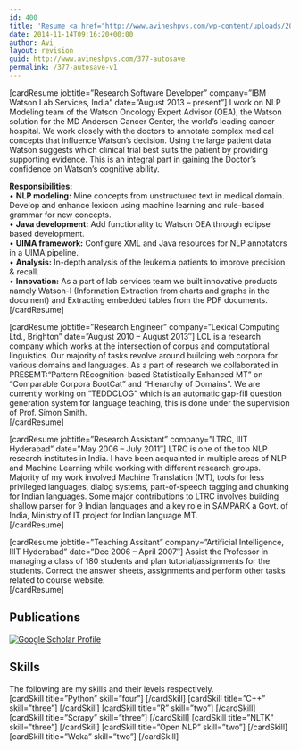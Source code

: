 ```yaml
---
id: 400
title: 'Resume <a href="http://www.avineshpvs.com/wp-content/uploads/2012/11/Avinesh_PVS_CV.pdf"><img src="http://www.avineshpvs.com/wp-content/uploads/2013/05/adobelogo.jpg" alt="Avinesh CV" width="29" height="29" class="size-full wp-image-406" /></a>'
date: 2014-11-14T09:16:20+00:00
author: Avi
layout: revision
guid: http://www.avineshpvs.com/377-autosave
permalink: /377-autosave-v1
---
```

[cardResume jobtitle=&#8221;Research Software Developer&#8221; company=&#8221;IBM Watson Lab Services, India&#8221; date=&#8221;August 2013 &#8211; present&#8221;] I work on NLP Modeling team of the Watson Oncology Expert Advisor (OEA), the Watson solution for the MD Anderson Cancer Center, the world&#8217;s leading cancer hospital. We work closely with the doctors to annotate complex medical concepts that influence Watson&#8217;s decision. Using the large patient data Watson suggests which clinical trial best suits the patient by providing supporting evidence. This is an integral part in gaining the Doctor&#8217;s confidence on Watson&#8217;s cognitive ability.

**Responsibilities:**  
• **NLP modeling:** Mine concepts from unstructured text in medical domain. Develop and enhance lexicon using machine learning and rule-based grammar for new concepts.  
• **Java development:** Add functionality to Watson OEA through eclipse based development.  
• **UIMA framework:** Configure XML and Java resources for NLP annotators in a UIMA pipeline.  
• **Analysis:** In-depth analysis of the leukemia patients to improve precision & recall.  
• **Innovation:** As a part of lab services team we built innovative products namely Watson-I (Information Extraction from charts and graphs in the document) and Extracting embedded tables from the PDF documents.  
[/cardResume]

[cardResume jobtitle=&#8221;Research Engineer&#8221; company=&#8221;Lexical Computing Ltd., Brighton&#8221; date=&#8221;August 2010 &#8211; August 2013&#8243;] LCL is a research company which works at the intersection of corpus and computational linguistics. Our majority of tasks revolve around building web corpora for various domains and languages. As a part of research we collaborated in PRESEMT:“Pattern REcognition-based Statistically Enhanced MT” on “Comparable Corpora BootCat” and “Hierarchy of Domains”. We are currently working on “TEDDCLOG” which is an automatic gap-fill question generation system for language teaching, this is done under the supervision of Prof. Simon Smith.  
[/cardResume]

[cardResume jobtitle=&#8221;Research Assistant&#8221; company=&#8221;LTRC, IIIT Hyderabad&#8221; date=&#8221;May 2006 &#8211; July 2011&#8243;] LTRC is one of the top NLP research institutes in India. I have been acquainted in multiple areas of NLP and Machine Learning while working with different research groups. Majority of my work involved Machine Translation (MT), tools for less privileged languages, dialog systems, part-of-speech tagging and chunking for Indian languages. Some major contributions to LTRC involves building shallow parser for 9 Indian languages and a key role in SAMPARK a Govt. of India, Ministry of IT project for Indian language MT.  
[/cardResume]

[cardResume jobtitle=&#8221;Teaching Assitant&#8221; company=&#8221;Artificial Intelligence, IIIT Hyderabad&#8221; date=&#8221;Dec 2006 &#8211; April 2007&#8243;] Assist the Professor in managing a class of 180 students and plan tutorial/assignments for the students. Correct the answer sheets, assignments and perform other tasks related to course website.  
[/cardResume]

## Publications 

[<img src="https://i0.wp.com/www.avineshpvs.com/wp-content/uploads/2013/05/gslogo.jpg?resize=90%2C39" alt="Google Scholar Profile" class="size-full wp-image-401" data-recalc-dims="1" />](http://scholar.google.co.uk/citations?user=F4u28JcAAAAJ&hl)  


## Skills

The following are my skills and their levels respectively.  
\[cardSkill title=&#8221;Python&#8221; skill=&#8221;four&#8221;\] \[/cardSkill\] \[cardSkill title=&#8221;C++&#8221; skill=&#8221;three&#8221;\] \[/cardSkill\] \[cardSkill title=&#8221;R&#8221; skill=&#8221;two&#8221;\] \[/cardSkill\] \[cardSkill title=&#8221;Scrapy&#8221; skill=&#8221;three&#8221;\] \[/cardSkill\] \[cardSkill title=&#8221;NLTK&#8221; skill=&#8221;three&#8221;\] \[/cardSkill\] \[cardSkill title=&#8221;Open NLP&#8221; skill=&#8221;two&#8221;\] \[/cardSkill\] \[cardSkill title=&#8221;Weka&#8221; skill=&#8221;two&#8221;\] \[/cardSkill\]